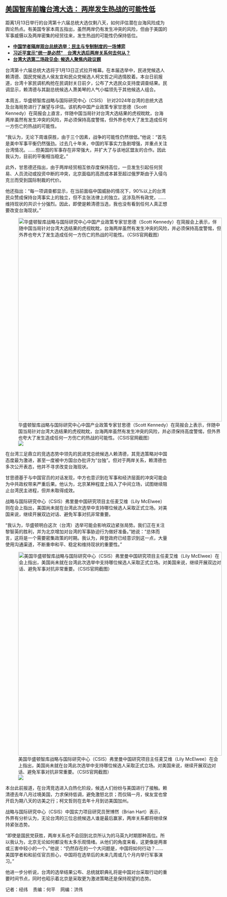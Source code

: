 <!--1704486120000-->
[美国智库前瞻台湾大选： 两岸发生热战的可能性低](https://www.rfa.org/mandarin/yataibaodao/gangtai/taiwan-xuanju/jw-01052024132905.html)
------

<p>距离1月13日举行的台湾第十六届总统大选仅剩八天，如何评估潜在台海风险成为舆论热点。有美国专家本周五指出，虽然两岸仍有发生冲突的风险，但由于美国的军事威慑以及两岸密集的经贸往来，发生热战的可能性仍保持低位。</p><ul><li><a href="https://www.rfa.org/mandarin/yataibaodao/gangtai/gt-01052024015453.html"><strong>中国学者隔岸观台总统选举：民主与专制制度的一场博弈</strong></a></li><li><strong><a href="https://www.rfa.org/mandarin/yataibaodao/gangtai/hcm1-01052024043136.html">习近平宣示"统一是必然"　台湾大选后两岸关系何去何从？</a></strong></li><li><strong><a href="https://www.rfa.org/mandarin/yataibaodao/gangtai/taiwan-xuanju/hx-12262023105201.html">台湾大选第二场政见会: 候选人聚焦内政议题</a></strong></li></ul><p><span style="font-weight: 400;">台湾第十六届总统大选将于1月13日正式拉开帷幕。在本届选举中，民进党候选人赖清德、国民党候选人侯友宜和民众党候选人柯文哲之间选情胶着。本台日前报道，台湾十家民调机构抢在民调封关日前夕，公布了大选民众支持度调查结果。民调显示，赖清德与其副总统候选人萧美琴的人气小幅领先于其他候选人组合。</span></p><p><span style="font-weight: 400;">本周五，华盛顿智库战略与国际研究中心（CSIS） 针对2024年台湾的总统大选及台海局势进行了展望与评估。该机构中国产业政策专家甘思德（Scott Kennedy）在简报会上直言，伴随中国当局针对台湾大选结果的虎视眈眈，台海两岸虽然有发生冲突的风险，并必须保持高度警惕，但外界也夸大了发生造成任何一方伤亡的热战的可能性。</span></p><p><span style="font-weight: 400;">“我认为，无论下周谁获胜，由于三个因素，战争的可能性仍然很低。”他说：“首先是美中军事平衡仍然强劲。过去几十年来，中国的军事实力急剧增强，并重点关注台湾情况。……但美国的军事存在非常强大，并扩大了与该地区盟友的合作。因此我认为，目前的平衡相当稳定。”</span></p><p><span style="font-weight: 400;">此外，甘思德还指出，由于两岸经贸相互依存度保持高位，一旦发生引起任何贸易、人员流动或投资中断的冲突，北京面临的高昂成本甚至超过俄罗斯由于入侵乌克兰而受到国际制裁的代价。</span></p><p><span style="font-weight: 400;">他还指出：“每一项调查都显示，在当前面临中国威胁的情况下，90%以上的台湾民众赞成保持台湾事实上的独立，但不主张法律上的独立。这涉及所有政党，……维持现状的共识十分强烈。因此，即使是赖清德当选，我也没有看到任何人真正想要改变台海现状。”</span></p><p><figure class="image-richtext image-inline captioned" style="width:634px;"><img alt="华盛顿智库战略与国际研究中心中国产业政策专家甘思德（Scott Kennedy）在简报会上表示，伴随中国当局针对台湾大选结果的虎视眈眈，台海两岸虽然有发生冲突的风险，并必须保持高度警惕，但外界也夸大了发生造成任何一方伤亡的热战的可能性。（CSIS官网截图）" height="634" src="https://www.rfa.org/mandarin/yataibaodao/gangtai/taiwan-xuanju/jw-01052024132905.html/5kennedy.jpg/@@images/55e53ccb-8457-40ed-a181-67df9b4a082d.jpeg" title="5Kennedy.jpg" width="634"/><figcaption class="image-caption">华盛顿智库战略与国际研究中心中国产业政策专家甘思德（Scott Kennedy）在简报会上表示，伴随中国当局针对台湾大选结果的虎视眈眈，台海两岸虽然有发生冲突的风险，并必须保持高度警惕，但外界也夸大了发生造成任何一方伤亡的热战的可能性。（CSIS官网截图）</figcaption><small></small><div id="zoomattribute"><a data-caption="华盛顿智库战略与国际研究中心中国产业政策专家甘思德（Scott Kennedy）在简报会上表示，伴随中国当局针对台湾大选结果的虎视眈眈，台海两岸虽然有发生冲突的风险，并必须保持高度警惕，但外界也夸大了发生造成任何一方伤亡的热战的可能性。（CSIS官网截图）" data-fancybox="" href="https://www.rfa.org/mandarin/yataibaodao/gangtai/taiwan-xuanju/jw-01052024132905.html/5kennedy.jpg" id="single_image" title="华盛顿智库战略与国际研究中心中国产业政策专家甘思德（Scott Kennedy）在简报会上表示，伴随中国当局针对台湾大选结果的虎视眈眈，台海两岸虽然有发生冲突的风险，并必须保持高度警惕，但外界也夸大了发生造成任何一方伤亡的热战的可能性。（CSIS官网截图）"><img src="/++plone++rfa-resources/img/icon-zoom.png"/></a></div></figure></p><p><span style="font-weight: 400;">在台湾三足鼎立的竞选态势中领先的民进党总统候选人赖清德，其竞选策略对中国态度最为激进，甚至一度被中方国台办批评为“台独”。但对于两岸关系，赖清德也多次公开表态，他并不寻求改变台海现状。</span></p><p><span style="font-weight: 400;">甘思德基于与中国官员的对话发现，中方也意识到在军事和经济层面的冲突可能会为中共政权带来严重后果。他认为，北京某种程度上陷入了中间立场，试图继续阻止台湾民主进程，但并未取得成效。</span></p><p><span style="font-weight: 400;">战略与国际研究中心（CSIS）弗里曼中国研究项目主任麦艾维（Lily McElwee）则在会上指出，美国尚未就在台湾此次选举中支持哪位候选人采取正式立场。对美国来说，继续开展双边对话、避免军事对抗非常重要。</span></p><p><span style="font-weight: 400;">“我认为，华盛顿明白这次（台湾）选举可能会影响双边紧张局势。我们正在关注黎智英的胜利，并为北京增加对台湾的军事胁迫行为做好准备。”她说：“总体而言，这将是一个需要密集政策的时期。我认为，拜登政府已经意识到这一点，大量使用沟通渠道，不断重申和平、稳定和维持现状的重要性。”</span></p><p><span style="font-weight: 400;"><figure class="image-richtext image-inline captioned" style="width:634px;"><img alt="美国华盛顿智库战略与国际研究中心（CSIS）弗里曼中国研究项目主任麦艾维（Lily McElwee）在会上指出，美国尚未就在台湾此次选举中支持哪位候选人采取正式立场。对美国来说，继续开展双边对话、避免军事对抗非常重要。（CSIS官网截图）" height="634" src="https://www.rfa.org/mandarin/yataibaodao/gangtai/taiwan-xuanju/jw-01052024132905.html/5mcelwee.jpg/@@images/59d5e7b3-1665-487a-a477-e88d3b70ae51.jpeg" title="5McElwee.jpg" width="634"/><figcaption class="image-caption">美国华盛顿智库战略与国际研究中心（CSIS）弗里曼中国研究项目主任麦艾维（Lily McElwee）在会上指出，美国尚未就在台湾此次选举中支持哪位候选人采取正式立场。对美国来说，继续开展双边对话、避免军事对抗非常重要。（CSIS官网截图）</figcaption><small></small><div id="zoomattribute"><a data-caption="美国华盛顿智库战略与国际研究中心（CSIS）弗里曼中国研究项目主任麦艾维（Lily McElwee）在会上指出，美国尚未就在台湾此次选举中支持哪位候选人采取正式立场。对美国来说，继续开展双边对话、避免军事对抗非常重要。（CSIS官网截图）" data-fancybox="" href="https://www.rfa.org/mandarin/yataibaodao/gangtai/taiwan-xuanju/jw-01052024132905.html/5mcelwee.jpg" id="single_image" title="美国华盛顿智库战略与国际研究中心（CSIS）弗里曼中国研究项目主任麦艾维（Lily McElwee）在会上指出，美国尚未就在台湾此次选举中支持哪位候选人采取正式立场。对美国来说，继续开展双边对话、避免军事对抗非常重要。（CSIS官网截图）"><img src="/++plone++rfa-resources/img/icon-zoom.png"/></a></div></figure></span></p><p><span style="font-weight: 400;">本台此前报道，在台湾竞选进入白热化阶段，候选人们纷纷与美国进行了接触。赖清德去年八月过境美国，力求保持低调，避免激怒北京；而仅隔一月，侯友宜也曾开启为期八天的访美之行；柯文哲则在去年十月到访美国加州。</span></p><p><span style="font-weight: 400;">战略与国际研究中心（CSIS）中国实力项目研究员贺博然（Brian Hart）表示，外界有分析认为，无论台湾的三位总统候选人谁是最后赢家，两岸关系都将继续保持紧张态势。</span></p><p><span style="font-weight: 400;">“即使是国民党获胜，两岸关系也不会回到北京所认为的马英九时期那种高位。所以我认为，北京无论如何都没有太多乐观情绪。从他们的角度来看，这更像是两害或三害中较小的一个。”他说：“仍然存在的一个大问题是，中国将如何行动？……美国学者和和前任官员担心，中国将在选举后的未来几周或几个月内举行军事演习。”</span></p><p><span style="font-weight: 400;">他进一步分析说，台湾的选举结果公布、总统就职典礼将是中国对台采取行动的重要时间节点，同时也昭示着北京是采取更为激进策略还是保持观望的态势。</span></p><p><span style="font-weight: 400;">记者：经纬    责编：何平    网编：洪伟</span></p>
